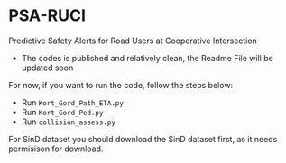 # PSA-RUCI
Predictive Safety Alerts for Road Users at Cooperative Intersection


* The codes is published and relatively clean, the Readme File will be updated soon

For now, if you want to run the code, follow the steps below:

* Run `Kort_Gord_Path_ETA.py`
* Run `Kort_Gord_Ped.py`
* Run `collision_assess.py`


For SinD dataset you should download the SinD dataset first, as it needs permisison for download.

